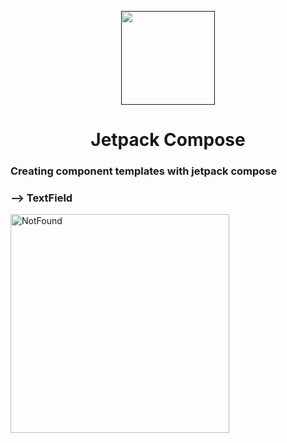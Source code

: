 <p align="center"><a href=""><img height="150" src="https://user-images.githubusercontent.com/37952748/132124247-07597373-6b69-4ca3-b419-a7678308017f.png"></a></p>
<h1 align="center">Jetpack Compose</h1>

### Creating component templates with jetpack compose
### --> TextField <br>
<img src="https://user-images.githubusercontent.com/37952748/132131645-d2e26668-5ea7-4cb7-8255-aff1a4ff8437.gif" alt="NotFound" height="350"><br>

